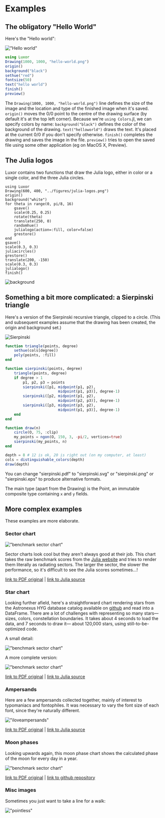 # Examples

## The obligatory "Hello World"

Here's the "Hello world":

!["Hello world"](figures/hello-world.png)

```julia
using Luxor
Drawing(1000, 1000, "hello-world.png")
origin()
background("black")
sethue("red")
fontsize(50)
text("hello world")
finish()
preview()
```

The `Drawing(1000, 1000, "hello-world.png")` line defines the size of the image and the
location and type of the finished image when it's saved. `origin()` moves the 0/0 point to
the centre of the drawing surface (by default it's at the top left corner). Because we're
`using Colors`.jl, we can specify colors by name: `background("black")` defines the color of
the background of the drawing. `text("helloworld")` draws the text. It's placed at the
current 0/0 if you don't specify otherwise. `finish()` completes the drawing and saves the
image in the file. `preview()` tries to open the saved file using some other application (eg
on MacOS X, Preview).

## The Julia logos

Luxor contains two functions that draw the Julia logo, either in color or a single color,
and the three Julia circles.

```@example
using Luxor
Drawing(600, 400, "../figures/julia-logos.png")
origin()
background("white")
for theta in range(0, pi/8, 16)
    gsave()
    scale(0.25, 0.25)
    rotate(theta)
    translate(250, 0)
    randomhue()
    julialogo(action=:fill, color=false)
    grestore()
end
gsave()
scale(0.3, 0.3)
juliacircles()
grestore()
translate(200, -150)
scale(0.3, 0.3)
julialogo()
finish()
```

![background](figures/julia-logos.png)

## Something a bit more complicated: a Sierpinski triangle

Here's a version of the Sierpinski recursive triangle, clipped to a circle. (This and subsequent examples assume that the drawing has been created, the origin and background set.)

![Sierpinski](figures/sierpinski.png)

```julia
function triangle(points, degree)
    sethue(cols[degree])
    poly(points, :fill)
end

function sierpinski(points, degree)
    triangle(points, degree)
    if degree > 1
        p1, p2, p3 = points
        sierpinski([p1, midpoint(p1, p2),
                        midpoint(p1, p3)], degree-1)
        sierpinski([p2, midpoint(p1, p2),
                        midpoint(p2, p3)], degree-1)
        sierpinski([p3, midpoint(p3, p2),
                        midpoint(p1, p3)], degree-1)
    end
end

function draw(n)
    circle(O, 75, :clip)
    my_points = ngon(O, 150, 3, -pi/2, vertices=true)
    sierpinski(my_points, n)
end

depth = 8 # 12 is ok, 20 is right out (on my computer, at least)
cols = distinguishable_colors(depth)
draw(depth)
```

You can change "sierpinski.pdf" to "sierpinski.svg" or "sierpinski.png" or "sierpinski.eps" to produce alternative formats.

The main type (apart from the Drawing) is the Point, an immutable composite type containing `x` and `y` fields.

## More complex examples

These examples are more elaborate.

### Sector chart

!["benchmark sector chart"](figures/sector-chart.png)

Sector charts look cool but they aren't always good at their job. This chart takes the raw benchmark scores from the [Julia website](http://julialang.org) and tries to render them literally as radiating sectors. The larger the sector, the slower the performance, so it's difficult to see the Julia scores sometimes...!

[link to PDF original](figures/sector-chart.pdf) | [link to Julia source](examples/sector-chart.jl)

### Star chart

Looking further afield, here's a straightforward chart rendering stars from the Astronexus HYG database catalog available on [github](https://github.com/astronexus/HYG-Database) and read into a DataFrame. There are a lot of challenges with representing so many stars—sizes, colors, constellation boundaries. It takes about 4 seconds to load the data, and 7 seconds to draw it— about 120,000 stars, using still-to-be-optimized code.

A small detail:

!["benchmark sector chart"](figures/star-chart-detail.png)

A more complete version:

!["benchmark sector chart"](figures/star-chart.png)

[link to PDF original](figures/star-chart.pdf) | [link to Julia source](examples/star-chart.jl)

### Ampersands

Here are a few ampersands collected together, mainly of interest to typomaniacs and fontophiles. It was necessary to vary the font size of each font, since they're naturally different.

!["iloveampersands"](figures/iloveampersands.png)

[link to PDF original](figures/iloveampersands.pdf) | [link to Julia source](examples/iloveampersands.jl)

### Moon phases

Looking upwards again, this moon phase chart shows the calculated phase of the moon for every day in a year.

!["benchmark sector chart"](figures/2017-moon-phase-calendar.png)

[link to PDF original](figures/2017-moon-phase-calendar.pdf) | [link to github repository](https://github.com/cormullion/Spiral-moon-calendar)

### Misc images

Sometimes you just want to take a line for a walk:

!["pointless"](figures/art.png)
